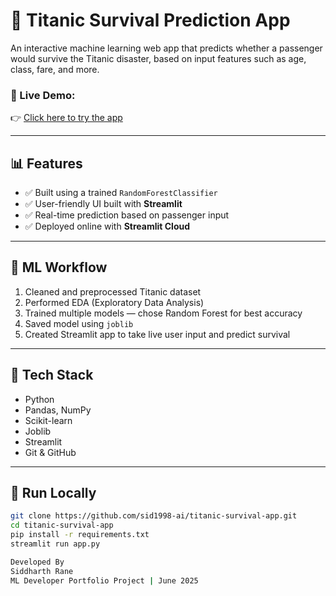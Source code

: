 # 🚢 Titanic Survival Prediction App

An interactive machine learning web app that predicts whether a passenger would survive the Titanic disaster, based on input features such as age, class, fare, and more.

### 🔗 Live Demo:
👉 [Click here to try the app](https://titanic-survival-app-bysid1998ai.streamlit.app/)

---

## 📊 Features

- ✅ Built using a trained `RandomForestClassifier`
- ✅ User-friendly UI built with **Streamlit**
- ✅ Real-time prediction based on passenger input
- ✅ Deployed online with **Streamlit Cloud**

---

## 🧠 ML Workflow

1. Cleaned and preprocessed Titanic dataset
2. Performed EDA (Exploratory Data Analysis)
3. Trained multiple models — chose Random Forest for best accuracy
4. Saved model using `joblib`
5. Created Streamlit app to take live user input and predict survival

---

## 🚀 Tech Stack

- Python
- Pandas, NumPy
- Scikit-learn
- Joblib
- Streamlit
- Git & GitHub

---

## 📁 Run Locally

```bash
git clone https://github.com/sid1998-ai/titanic-survival-app.git
cd titanic-survival-app
pip install -r requirements.txt
streamlit run app.py

Developed By
Siddharth Rane
ML Developer Portfolio Project | June 2025